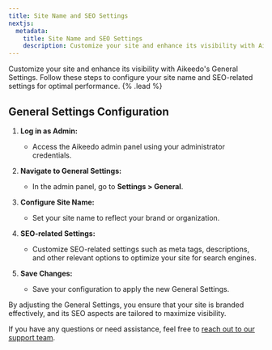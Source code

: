 ```yaml
---
title: Site Name and SEO Settings
nextjs:
  metadata:
    title: Site Name and SEO Settings
    description: Customize your site and enhance its visibility with Aikeedo's General Settings. Follow these steps to configure your site name and SEO-related settings for optimal performance.
---
```


Customize your site and enhance its visibility with Aikeedo's General Settings. Follow these steps to configure your site name and SEO-related settings for optimal performance. {% .lead %}

## General Settings Configuration

1. **Log in as Admin:**

   - Access the Aikeedo admin panel using your administrator credentials.

2. **Navigate to General Settings:**

   - In the admin panel, go to **Settings > General**.

3. **Configure Site Name:**

   - Set your site name to reflect your brand or organization.

4. **SEO-related Settings:**

   - Customize SEO-related settings such as meta tags, descriptions, and other relevant options to optimize your site for search engines.

5. **Save Changes:**
   - Save your configuration to apply the new General Settings.

By adjusting the General Settings, you ensure that your site is branded effectively, and its SEO aspects are tailored to maximize visibility.

If you have any questions or need assistance, feel free to [reach out to our support team](mailto:hey@aikeedo.com).
